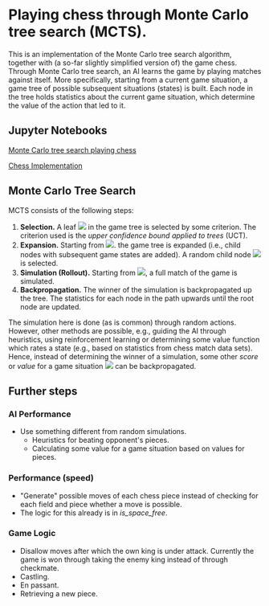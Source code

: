 # Playing chess through Monte Carlo tree search (MCTS).
This is an implementation of the Monte Carlo tree search algorithm, together with (a so-far slightly simplified version of) the game chess. Through Monte Carlo tree search, an AI learns the game by playing matches against itself. More specifically, starting from a current game situation, a game tree of possible subsequent situations (states) is built. Each node in the tree holds statistics about the current game situation, which determine the value of the action that led to it.

## Jupyter Notebooks
[Monte Carlo tree search playing chess](MCTS.ipynb)

[Chess Implementation](Chess.ipynb)

## Monte Carlo Tree Search
MCTS consists of the following steps:
1. **Selection.** A leaf <img src="https://render.githubusercontent.com/render/math?math=L"> in the game tree is selected by some criterion. The criterion used is the *upper confidence bound applied to trees* (UCT).
2. **Expansion.** Starting from <img src="https://render.githubusercontent.com/render/math?math=L">. the game tree is expanded (i.e., child nodes with subsequent game states are added). A random child node <img src="https://render.githubusercontent.com/render/math?math=C"> is selected.
3. **Simulation (Rollout).** Starting from <img src="https://render.githubusercontent.com/render/math?math=C">, a full match of the game is simulated.
4. **Backpropagation.** The winner of the simulation is backpropagated up the tree. The statistics for each node in the path upwards until the root node are updated.

The simulation here is done (as is common) through random actions. However, other methods are possible, e.g., guiding the AI through heuristics, using reinforcement learning or determining some value function which rates a state (e.g., based on statistics from chess match data sets). Hence, instead of determining the winner of a simulation, some other *score* or *value* for a game situation <img src="https://render.githubusercontent.com/render/math?math=C"> can be backpropagated.


## Further steps
### AI Performance
- Use something different from random simulations.
  - Heuristics for beating opponent's pieces.
  - Calculating some value for a game situation based on values for pieces.
  
### Performance (speed)
- "Generate" possible moves of each chess piece instead of checking for each field and piece whether a move is possible.
- The logic for this already is in *is_space_free*.
### Game Logic
- Disallow moves after which the own king is under attack. Currently the game is won through taking the enemy king instead of through checkmate.
- Castling.
- En passant.
- Retrieving a new piece.
